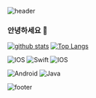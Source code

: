 

<!--
**eunsuu1015/eunsuu1015** is a ✨ _special_ ✨ repository because its `README.md` (this file) appears on your GitHub profile.

Here are some ideas to get you started:

- 🔭 I’m currently working on ...
- 🌱 I’m currently learning ...
- 👯 I’m looking to collaborate on ...
- 🤔 I’m looking for help with ...
- 💬 Ask me about ...
- 📫 How to reach me: ...
- 😄 Pronouns: ...
- ⚡ Fun fact: ...
-->
  

![header](https://capsule-render.vercel.app/api?type=waving&color=auto&height=300&section=header&text=EunSu%20Park&desc=Application%20dev&fontSize=50)

### 안녕하세요 👋

[![github stats](https://github-readme-stats.vercel.app/api?username=eunsuu1015&show_icons=true&hide_border=true)](https://github.com/eunsuu1015)
[![Top Langs](https://github-readme-stats.vercel.app/api/top-langs/?username=eunsuu1015&layout=compact)](https://github.com/eunsuu1015)


![IOS](https://img.shields.io/badge/iOS-000000?style=for-the-badge&logo=ios&logoColor=white)  ![Swift](https://img.shields.io/badge/swift-F54A2A?style=for-the-badge&logo=swift&logoColor=white) ![IOS](https://img.shields.io/badge/Objective%20c-007AFF?style=for-the-badge&logo=ios&logoColor=white)

![Android](https://img.shields.io/badge/Android-3DDC84?style=for-the-badge&logo=android&logoColor=white)  ![Java](https://img.shields.io/badge/java-%23ED8B00.svg?style=for-the-badge&logo=java&logoColor=white)

![footer](https://capsule-render.vercel.app/api?type=wave&color=auto&height=200&section=footer)
